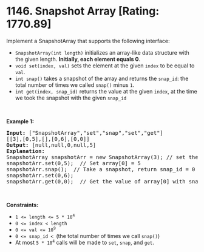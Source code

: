 # 1146. Snapshot Array [Rating: 1770.89]

<p>Implement a SnapshotArray that supports the following interface:</p>

<ul>
	<li><code>SnapshotArray(int length)</code> initializes an array-like data structure with the given length. <strong>Initially, each element equals 0</strong>.</li>
	<li><code>void set(index, val)</code> sets the element at the given <code>index</code> to be equal to <code>val</code>.</li>
	<li><code>int snap()</code> takes a snapshot of the array and returns the <code>snap_id</code>: the total number of times we called <code>snap()</code> minus <code>1</code>.</li>
	<li><code>int get(index, snap_id)</code> returns the value at the given <code>index</code>, at the time we took the snapshot with the given <code>snap_id</code></li>
</ul>

<p>&nbsp;</p>
<p><strong class="example">Example 1:</strong></p>

<pre>
<strong>Input:</strong> [&quot;SnapshotArray&quot;,&quot;set&quot;,&quot;snap&quot;,&quot;set&quot;,&quot;get&quot;]
[[3],[0,5],[],[0,6],[0,0]]
<strong>Output:</strong> [null,null,0,null,5]
<strong>Explanation: </strong>
SnapshotArray snapshotArr = new SnapshotArray(3); // set the length to be 3
snapshotArr.set(0,5);  // Set array[0] = 5
snapshotArr.snap();  // Take a snapshot, return snap_id = 0
snapshotArr.set(0,6);
snapshotArr.get(0,0);  // Get the value of array[0] with snap_id = 0, return 5</pre>

<p>&nbsp;</p>
<p><strong>Constraints:</strong></p>

<ul>
	<li><code>1 &lt;= length &lt;= 5 * 10<sup>4</sup></code></li>
	<li><code>0 &lt;= index &lt; length</code></li>
	<li><code>0 &lt;= val &lt;= 10<sup>9</sup></code></li>
	<li><code>0 &lt;= snap_id &lt; </code>(the total number of times we call <code>snap()</code>)</li>
	<li>At most <code>5 * 10<sup>4</sup></code> calls will be made to <code>set</code>, <code>snap</code>, and <code>get</code>.</li>
</ul>
